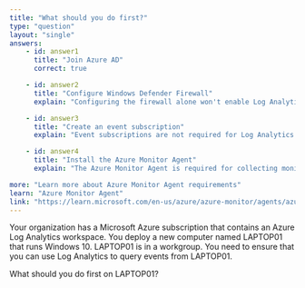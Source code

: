 ```yaml
---
title: "What should you do first?"
type: "question"
layout: "single"
answers:
    - id: answer1
      title: "Join Azure AD"
      correct: true

    - id: answer2
      title: "Configure Windows Defender Firewall"
      explain: "Configuring the firewall alone won't enable Log Analytics queries. Windows Defender Firewall is a network security system that monitors and controls incoming and outgoing network traffic, but configuring it does not establish the required authentication and connectivity to Azure Log Analytics."

    - id: answer3
      title: "Create an event subscription"
      explain: "Event subscriptions are not required for Log Analytics queries. Event subscriptions are used to route events from an event source to a destination for event handling and automation, which is unrelated to querying logs from a workgroup computer."

    - id: answer4
      title: "Install the Azure Monitor Agent"
      explain: "The Azure Monitor Agent is required for collecting monitoring data from the operating system and sending it to Azure Monitor, but it requires proper authentication through Azure AD to function correctly. You must first join the device to Azure AD."

more: "Learn more about Azure Monitor Agent requirements"
learn: "Azure Monitor Agent"
link: "https://learn.microsoft.com/en-us/azure/azure-monitor/agents/azure-monitor-agent-windows-client?utm_source=chatgpt.com"
---
```

Your organization has a Microsoft Azure subscription that contains an Azure Log Analytics workspace. You deploy a new computer named LAPTOP01 that runs Windows 10. LAPTOP01 is in a workgroup. You need to ensure that you can use Log Analytics to query events from LAPTOP01.

What should you do first on LAPTOP01?
